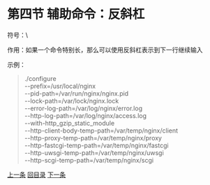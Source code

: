 # 第四节 辅助命令：反斜杠

符号：\

作用：如果一个命令特别长，那么可以使用反斜杠表示到下一行继续输入

示例：

> ./configure \
> --prefix=/usr/local/nginx \
> --pid-path=/var/run/nginx/nginx.pid \
> --lock-path=/var/lock/nginx.lock \
> --error-log-path=/var/log/nginx/error.log \
> --http-log-path=/var/log/nginx/access.log \
> --with-http_gzip_static_module \
> --http-client-body-temp-path=/var/temp/nginx/client \
> --http-proxy-temp-path=/var/temp/nginx/proxy \
> --http-fastcgi-temp-path=/var/temp/nginx/fastcgi \
> --http-uwsgi-temp-path=/var/temp/nginx/uwsgi \
> --http-scgi-temp-path=/var/temp/nginx/scgi

[上一条](verse04-04-shutdown.html) [回目录](verse04-00-index.html) [下一条](verse04-06-curl.html)